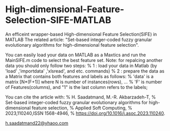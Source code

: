 # High-dimensional-Feature-Selection-SIFE-MATLAB
An efficeint wrapper-based High-dimensional Feature Selection(SIFE) in MATLAB
The related article:
"Set-based integer-coded fuzzy granular evolutionary algorithms for high-dimensional feature selection".    

You can easily load your data on MATLAB as a Maxtics and run the MainSIFE.m code to select the best feature set.
Note: for repalcing another data you should only follow two steps:
%     1 : load your data in Matlab (by 'load' ,'importdata' ,'xlsread', and etc. commands)
%     2 : prepare the data as a Matrix that contains both features and labels as follows:
%       'data' is a matrix [N*(F+1)] where N is number of instances(rows), ...
%         'F' is number of Features(columns), and "1" is the last column refers to the labels;



You can cite the article with:
% H. Saadatmand, M.-R. Akbarzadeh-T,
% Set-based integer-coded fuzzy granular evolutionary algorithms for high-dimensional feature selection,
% Applied Soft Computing,
% 2023,110240,ISSN 1568-4946,
% https://doi.org/10.1016/j.asoc.2023.110240.

h.saadatmand22@yhaoo.com
